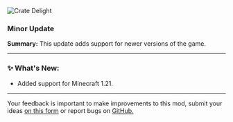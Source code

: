<p align="left"><img src="https://cdn.modrinth.com/data/9rlXSyLg/images/c741ee61d02d1d45dd85222e826e3e6dd787e837.png" alt="Crate Delight">

<h3>Minor Update</h3>
<p><b>Summary:</b> This update adds support for newer versions of the game.</p>
<hr/>

<h3>✨ What's New:</h3>
<ul>
  <li>Added support for Minecraft 1.21.</li>
</ul>
<hr/>

<p>Your feedback is important to make improvements to this mod, submit your ideas <a href="https://forms.gle/1rHcPN5v4k8nE9fr5">on this form</a> or report bugs on <a href="https://github.com/axperty/cratedelight-forge">GitHub.</a></p>
